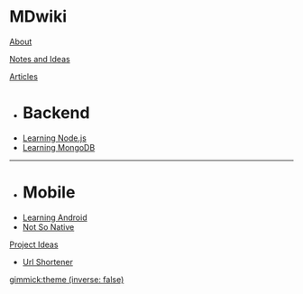 # MDwiki

[About](index.md)

[Notes and Ideas](Post-Ideas.md)

[Articles]()

  * # Backend  
  * [Learning Node.js](learningNodejs.md)
  * [Learning MongoDB](LearningMongoDB.md)
  - - - -
  * # Mobile
  * [Learning Android](LearningAndroid.md)
  * [Not So Native](mobile.md)
  
[Project Ideas]()

  * [Url Shortener](UrlShortener.md)


[gimmick:theme (inverse: false)](united)

